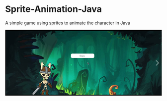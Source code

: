 # Sprite-Animation-Java
A simple game using sprites to animate the character in Java

![alt tag](https://raw.githubusercontent.com/shashankduhan/Sprite-Animation-Java/master/Sprite/resource/bifu-1.jpg)
